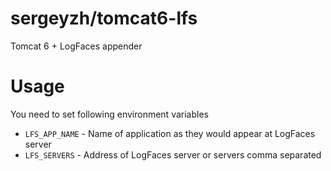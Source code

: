 # sergeyzh/tomcat6-lfs
Tomcat 6 + LogFaces appender

Usage
=====

You need to set following environment variables

* `LFS_APP_NAME` - Name of application as they would appear at LogFaces server
* `LFS_SERVERS` - Address of LogFaces server or servers comma separated
